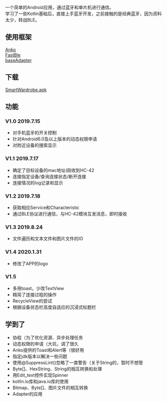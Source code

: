 一个简单的Android应用，通过蓝牙和单片机进行通信。  
学习了一些Kotlin基础后，直接上手蓝牙开发，之前接触的是经典蓝牙，因为资料太少，转战BLE。  

## 使用框架
[Anko](https://github.com/Kotlin/anko)  
[FastBle](https://github.com/Jasonchenlijian/FastBle)  
[baseAdapter](https://github.com/hongyangAndroid/baseAdapter)

## 下载
[SmartWardrobe.apk](http://lfalive.top/SmartWardrobe.apk)

## 功能

### V1.0 2019.7.15
* 对手机蓝牙的开关控制
* 针对Android6.0及以上版本的动态权限申请
* 对附近设备的搜索显示

### V1.1 2019.7.17

* 确定了目标设备的mac地址(刚收到HC-42
* 连接指定设备/查询连接状态/断开连接
* 连接情况的log记录和显示

### V1.2 2019.7.18
* 获取相应Service和Characteristic
* 通过BLE协议进行通信，与HC-42模块互发消息，即时接收

### V1.3 2019.8.24
* 文件遍历和文本文件和图片文件的IO

### V1.4 2020.1.31
* 修改了APP的logo

### V1.5
* 多用toast，少改TextView
* 精简了连接过程的操作
* RecycleView的尝试
* 根据设备状态栏高度自适应的沉浸式标题栏

## 学到了
* 协程（为了优化资源、异步处理任务
* 动态权限的申请（大坑，调了很久
* Anko提供的Toast和Alert等（很好用
* 指定jdk版本以解决一些问题
* 使用@SuppressLint()忽略了一类警告（关于String的，暂时不想管
* Byte[]、HexString、String的相互转换和处理
* 用Edit_text控件实现Spinner
* kotlin.io库和java.io库的使用
* Bitmap、Byte[]、图片文件的相互转换
* Adapter的应用